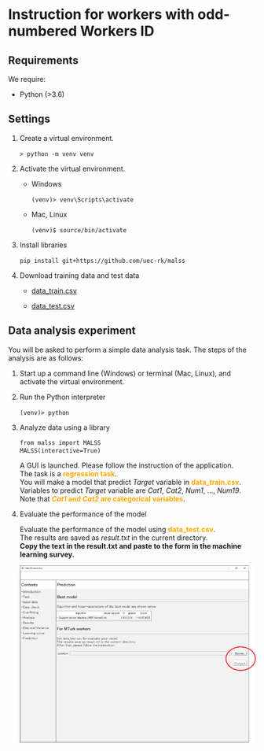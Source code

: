 # Instruction for workers with odd-numbered Workers ID

## Requirements

We require:

+ Python (>3.6)

## Settings

1. Create a virtual environment.

    `> python -m venv venv`

1. Activate the virtual environment.

    + Windows

        `(venv)> venv\Scripts\activate`

    + Mac, Linux

        `(venv)$ source/bin/activate`

1. Install libraries

    `pip install git+https://github.com/uec-rk/malss`

1. Download training data and test data

    + [data_train.csv](https://drive.google.com/file/d/1cRYK4U9zjOZZnbzsOEgkBR4HOSgDgQ9h/view?usp=sharing)

    + [data_test.csv](https://drive.google.com/file/d/14Q3vAHk8MwY-uy0ZdwVgHGc38JYWxdzM/view?usp=sharing)

## Data analysis experiment  

You will be asked to perform a simple data analysis task.
The steps of the analysis are as follows:

1. Start up a command line (Windows) or terminal (Mac, Linux), and activate the virtual environment.

1. Run the Python interpreter

    `(venv)> python`

1. Analyze data using a library

    ```
    from malss import MALSS
    MALSS(interactive=True)
    ```

    A GUI is launched. Please follow the instruction of the application.  
    The task is a **<font color="orange">regression task</font>**.  
    You will make a model that predict _Target_ variable in **<font color="orange">data_train.csv</font>**.  
    Variables to predict _Target_ variable are _Cat1_, _Cat2_, _Num1_, ..., _Num19_.  
    Note that **<font color="orange">_Cat1_ and _Cat2_ are categorical variables</font>**.

1. Evaluate the performance of the model

    Evaluate the performance of the model using **<font color="orange">data_test.csv</font>**.  
    The results are saved as _result.txt_ in the current directory.  
    **Copy the text in the result.txt and paste to the form in the machine learning survey.**

    ![predict](predict.png)